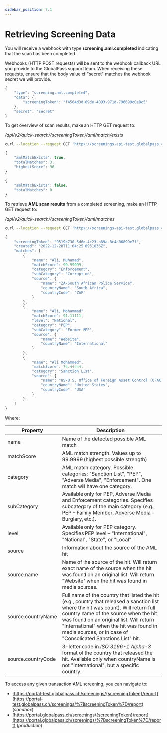 ```yaml
---
sidebar_position: 7.1
---
```


# Retrieving Screening Data

You will receive a webhook with type **screening.aml.completed** indicating that the scan has been completed.

Webhooks (HTTP POST requests) will be sent to the webhook callback URL you provide to the GlobalPass support team. When receiving these requests, ensure that the body value of "secret" matches the webhook secret we will provide.

```js title="Example webhook"
{
    "type": "screening.aml.completed",
    "data": {
        "screeningToken": "f4564d3d-69de-4093-971d-796699c0e8c5"
    },
    "secret": "secret"
}
```

To get overview of scan results, make an HTTP GET request to:

_/api/v2/quick-search/{screeningToken}/aml/match/exists_

```bash title="Example request"
curl --location --request GET 'https://screenings-api-test.globalpass.ch/api/v2/quick-search/f4564d3d-69de-4093-971d-796699c0e8c5/aml/match/exists' --header 'Authorization: Bearer {your_access_token}'
```

```js title="Example response #1"
{
    "amlMatchExists": true,
    "totalMatches": 3,
    "highestScore": 96
}
```

```js title="Example response #2"
{
    "amlMatchExists": false,
    "totalMatches": 0
}
```

To retrieve **AML scan results** from a completed screening, make an HTTP GET request to:

_/api/v2/quick-search/{screeningToken}/aml/matches_

```bash title="Example request"
curl --location --request GET 'https://screenings-api-test.globalpass.ch/api/v2/quick-search/9519c730-5d6e-4c23-b89a-8c4d06899e7f/aml/matches' --header 'Authorization: Bearer {your_access_token}'
```

```js title="Example response"
{
    "screeningToken": "9519c730-5d6e-4c23-b89a-8c4d06899e7f",
    "created": "2022-12-28T11:04:25.0931836Z",
    "matches": [
        {
            "name": "Ali, Muhamad",
            "matchScore": 99.99999,
            "category": "Enforcement",
            "subCategory": "Corruption",
            "source": {
                "name": "ZA-South African Police Service",
                "countryName": "South Africa",
                "countryCode": "ZAF"
            }
        },
        {
            "name": "Ali, Mohammad",
            "matchScore": 91.11111,
            "level": "National",
            "category": "PEP",
            "subCategory": "Former PEP",
            "source": {
                "name": "Website",
                "countryName": "International"
            }
        },
        {
            "name": "Ali Mohammed",
            "matchScore": 74.44444,
            "category": "Sanction List",
            "source": {
                "name": "US-U.S. Office of Foreign Asset Control (OFAC) - SDN List",
                "countryName": "United States",
                "countryCode": "USA"
            }
        }
    ]
}
```

Where:

| Property           | Description                                                                                                                                                                                                                                                                                                                       |
| ------------------ | --------------------------------------------------------------------------------------------------------------------------------------------------------------------------------------------------------------------------------------------------------------------------------------------------------------------------------- |
| name               | Name of the detected possible AML match                                                                                                                                                                                                                                                                                           |
| matchScore         | AML match strength. Values up to 99.9999 (highest possible strength)                                                                                                                                                                                                                                                              |
| category           | AML match category. Possible categories: "Sanction List", "PEP", "Adverse Media", "Enforcement". One match will have one category.                                                                                                                                                                                                |
| subCategory        | Available only for PEP, Adverse Media and Enforcement categories. Specifies subcategory of the main category (e.g., PEP – Family Member, Adverse Media – Burglary, etc.).                                                                                                                                                         |
| level              | Available only for PEP category. Specifies PEP level – "International", "National", "State", or "Local".                                                                                                                                                                                                                          |
| source             | Information about the source of the AML hit                                                                                                                                                                                                                                                                                       |
| source.name        | Name of the source of the hit. Will return exact name of the source when the hit was found on an original list. Will return "Website" when the hit was found in media sources.                                                                                                                                                    |
| source.countryName | Full name of the country that listed the hit (e.g., country that released a sanction list where the hit was count). Will return full country name of the source when the hit was found on an original list. Will return "International" when the hit was found in media sources, or in case of "Consolidated Sanctions List" hit. |
| source.countryCode | 3-letter code in _ISO 3166-1 Alpha-3_ format of the country that released the hit. Available only when countryName is not "International", but a specific country.                                                                                                                                                                |

To access any given transaction AML screening, you can navigate to:

- [https://portal-test.globalpass.ch/screenings/{screeningToken}/report](https://portal-test.globalpass.ch/screenings/%7BscreeningToken%7D/report) (_sandbox_)
- [https://portal.globalpass.ch/screenings/{screeningToken}/report](https://portal.globalpass.ch/screenings/%7BscreeningToken%7D/report) (_production_)
